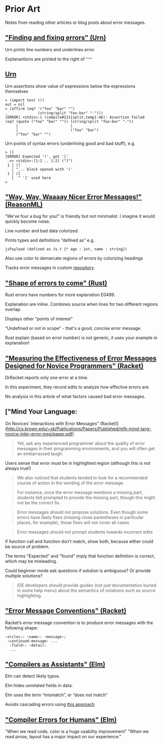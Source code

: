 # Prior Art

Notes from reading other articles or blog posts about error messages.

## ["Finding and fixing errors" (Urn)](http://urn-lang.com/tutorial/03-finding-errors.html)

Urn prints line numbers and underlines error. 

Explanantions are printed to the right of `^^^`

## [Urn](https://github.com/SquidDev/urn)

Urn assertions show value of expressions below the expressions themselves 

```
> (import test ())
out = nil
> (affirm (eq? '("foo" "bar" "")
.              (string/split "foo-bar" "-")))
[ERROR] <stdin>:1 (compile#111{split,temp}:46): Assertion failed
(eq? (quote ("foo" "bar" "")) (string/split "foo-bar" "-"))
     |                        |
     |                        ("foo" "bar")
     ("foo" "bar" "")
 ```

Urn points of syntax errors (underlining good and bad stuff), e.g.

```
> (]
[ERROR] Expected ')', got ']'
  => <stdin>:[1:2 .. 1:2] ("]")
 1 │ (]
   │ ^... block opened with '('
 1 │ (]
   │  ^ ']' used here
> 
```

## ["Way, Way, Waaaay Nicer Error Messages!" (ReasonML)](https://reasonml.github.io/blog/2017/08/25/way-nicer-error-messages.html)

“We’ve four a bug for you!” is friendly but not minimalist. I imagine it would quickly become noise.

Line number and bad data colorized. 

Prints types and definitions “defined as” e.g. 

`jsPayload (defined as Js.t {* age : int, name : string})`

Also use color to demarcate regions of errors by colorizing headings

Tracks error messages in custom [repository](https://github.com/reasonml-community/error-message-improvement/issues).

## ["Shape of errors to come" (Rust)](https://blog.rust-lang.org/2016/08/10/Shape-of-errors-to-come.html)

Rust errors have numbers for more explanation E0499.

Explanation are inline. Combines source when lines for two different regions overlap.

Displays other “points of interest”

“Undefined or not in scope” - that's a good, concise error message.

Rust explain (based on error number) is not generic, it uses your example in explanation!

## ["Measuring the Effectiveness of Error Messages Designed for Novice Programmers" (Racket)](http://cs.brown.edu/~sk/Publications/Papers/Published/mfk-measur-effect-error-msg-novice-sigcse/)

DrRacket reports only one error at a time.

In this experiment, they record edits to analyze how effective errors are. 

No analysis in this article of what factors caused bad error messages.

## ["Mind Your Language: 
On Novices' Interactions with Error Messages" (Racket)](http://cs.brown.edu/~sk/Publications/Papers/Published/mfk-mind-lang-novice-inter-error-msg/paper.pdf)

> Yet, ask any experienced programmer about the quality of error messages in their programming environments, and you will often get an embarrassed laugh.

Users sense that error must be in highlighted region (although this is not always true!)

> We also noticed that students tended to look for a recommended course of action in the wording of the error message.

> For instance, once the error message mentions a missing part, students felt prompted to provide the missing part, though this might not be the correct fix.

> Error messages should not propose solutions. Even though some errors have likely fixes (missing close parentheses in particular places, for example), those fixes will not cover all cases

> Error messages should not prompt students towards incorrect edits

If function call and function don’t match, show both, because either could be source of problem. 

The terms "Expected" and "found" imply that function definition is correct, which may be misleading.

Could beginner mode ask questions if solution is ambiguous? Or provide multiple solutions?

> IDE developers should provide guides (not just documentation buried in some help menu) about the semantics of notations such as source highlighting.


## ["Error Message Conventions" (Racket)](https://docs.racket-lang.org/reference/exns.html)

Racket’s error message convention is to produce error messages with the following shape:

```
‹srcloc›: ‹name›: ‹message›;
 ‹continued-message› ...
  ‹field›: ‹detail›
  ...
```

## ["Compilers as Assistants" (Elm)](http://elm-lang.org/blog/compilers-as-assistants)

Elm can detect likely typos.

Elm hides unrelated fields in data.

Elm uses the term “mismatch”, or “does not match”

Avoids cascading errors using [this approach](https://news.ycombinator.com/item?id=9808317)

## ["Compiler Errors for Humans" (Elm)](http://elm-lang.org/blog/compiler-errors-for-humans)

"When we read code, color is a huge usability improvement”
"When we read prose, layout has a major impact on our experience."
